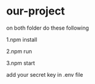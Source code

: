 ﻿# our-project

on both folder 
do these following

1.npm install 

2.npm run 

3.npm start

add your secret key in .env file
